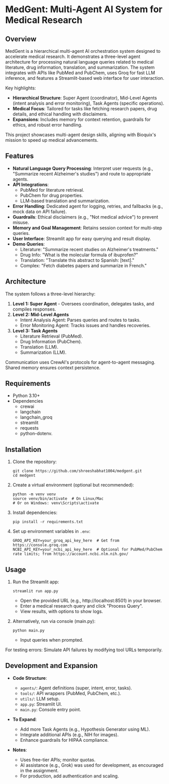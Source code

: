 # MedGent: Multi-Agent AI System for Medical Research

## Overview

MedGent is a hierarchical multi-agent AI orchestration system designed to accelerate medical research. It demonstrates a three-level agent architecture for processing natural language queries related to medical literature, drug information, translation, and summarization. The system integrates with APIs like PubMed and PubChem, uses Groq for fast LLM inference, and features a Streamlit-based web interface for user interaction.

Key highlights:
- **Hierarchical Structure**: Super Agent (coordinator), Mid-Level Agents (intent analysis and error monitoring), Task Agents (specific operations).
- **Medical Focus**: Tailored for tasks like fetching research papers, drug details, and ethical handling with disclaimers.
- **Expansions**: Includes memory for context retention, guardrails for ethics, and robust error handling.

This project showcases multi-agent design skills, aligning with Bioquix's mission to speed up medical advancements.

## Features

- **Natural Language Query Processing**: Interpret user requests (e.g., "Summarize recent Alzheimer's studies") and route to appropriate agents.
- **API Integrations**:
  - PubMed for literature retrieval.
  - PubChem for drug properties.
  - LLM-based translation and summarization.
- **Error Handling**: Dedicated agent for logging, retries, and fallbacks (e.g., mock data on API failure).
- **Guardrails**: Ethical disclaimers (e.g., "Not medical advice") to prevent misuse.
- **Memory and Goal Management**: Retains session context for multi-step queries.
- **User Interface**: Streamlit app for easy querying and result display.
- **Demo Queries**:
  - Literature: "Summarize recent studies on Alzheimer's treatments."
  - Drug Info: "What is the molecular formula of ibuprofen?"
  - Translation: "Translate this abstract to Spanish: [text]."
  - Complex: "Fetch diabetes papers and summarize in French."

## Architecture

The system follows a three-level hierarchy:

1. **Level 1: Super Agent** - Oversees coordination, delegates tasks, and compiles responses.
2. **Level 2: Mid-Level Agents**
   - Intent Analysis Agent: Parses queries and routes to tasks.
   - Error Monitoring Agent: Tracks issues and handles recoveries.
3. **Level 3: Task Agents**
   - Literature Retrieval (PubMed).
   - Drug Information (PubChem).
   - Translation (LLM).
   - Summarization (LLM).

Communication uses CrewAI's protocols for agent-to-agent messaging. Shared memory ensures context persistence.

## Requirements

- Python 3.10+
- Dependencies
  - crewai
  - langchain
  - langchain_groq
  - streamlit
  - requests
  - python-dotenv.

## Installation

1. Clone the repository:
   ```
   git clone https://github.com/shreeshabhat1004/medgent.git
   cd medgent
   ```

2. Create a virtual environment (optional but recommended):
   ```
   python -m venv venv
   source venv/bin/activate  # On Linux/Mac
   # Or on Windows: venv\Scripts\activate
   ```

3. Install dependencies:
   ```
   pip install -r requirements.txt
   ```

4. Set up environment variables in `.env`:
   ```
   GROQ_API_KEY=your_groq_api_key_here  # Get from https://console.groq.com
   NCBI_API_KEY=your_ncbi_api_key_here  # Optional for PubMed/PubChem rate limits; from https://account.ncbi.nlm.nih.gov/
   ```

## Usage

1. Run the Streamlit app:
   ```
   streamlit run app.py
   ```
   - Open the provided URL (e.g., http://localhost:8501) in your browser.
   - Enter a medical research query and click "Process Query".
   - View results, with options to show logs.

2. Alternatively, run via console (main.py):
   ```
   python main.py
   ```
   - Input queries when prompted.

For testing errors: Simulate API failures by modifying tool URLs temporarily.

## Development and Expansion

- **Code Structure**:
  - `agents/`: Agent definitions (super, intent, error, tasks).
  - `tools/`: API wrappers (PubMed, PubChem, etc.).
  - `utils/`: LLM setup.
  - `app.py`: Streamlit UI.
  - `main.py`: Console entry point.

- **To Expand**:
  - Add more Task Agents (e.g., Hypothesis Generator using ML).
  - Integrate additional APIs (e.g., NIH for images).
  - Enhance guardrails for HIPAA compliance.

- **Notes**:
  - Uses free-tier APIs; monitor quotas.
  - AI assistance (e.g., Grok) was used for development, as encouraged in the assignment.
  - For production, add authentication and scaling.

